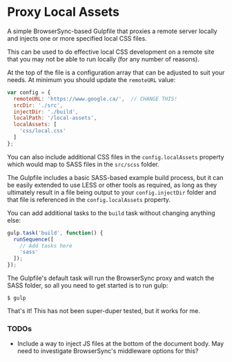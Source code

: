 # Proxy Local Assets

A simple BrowserSync-based Gulpfile that proxies a remote server locally and injects one or more specified local CSS files.

This can be used to do effective local CSS development on a remote site that you may not be able to run locally (for any number of reasons).

At the top of the file is a configuration array that can be adjusted to suit your needs.  At minimum you should update the `remoteURL` value:

```javascript
var config = {
  remoteURL: 'https://www.google.ca/',  // CHANGE THIS!
  srcDir: './src',
  injectDir: './build',
  localPath: '/local-assets',
  localAssets: [
    'css/local.css'
  ]
};
```

You can also include additional CSS files in the `config.localAssets` property which would map to SASS files in the `src/scss` folder.

The Gulpfile includes a basic SASS-based example build process, but it can be easily extended to use LESS or other tools as required, as long as they ultimately result in a file being output to your `config.injectDir` folder and that file is referenced in the `config.localAssets` property.

You can add additional tasks to the `build` task without changing anything else:

```javascript
gulp.task('build', function() {
  runSequence([
    // Add tasks here
    'sass'
  ]);
});
```

The Gulpfile's default task will run the BrowserSync proxy and watch the SASS folder, so all you need to get started is to run gulp:

```
$ gulp
```

That's it!  This has not been super-duper tested, but it works for me.

### TODOs

  * Include a way to inject JS files at the bottom of the document body.  May need to investigate BrowserSync's middleware options for this?